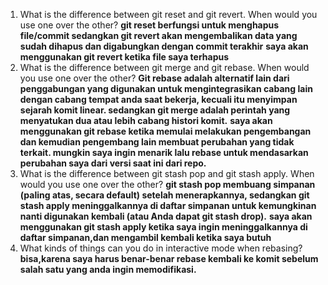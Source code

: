 1. What is the difference between git reset and git revert. When would you use one over the other? **git reset berfungsi untuk menghapus file/commit sedangkan git revert akan mengembalikan data yang sudah dihapus dan digabungkan dengan commit terakhir**
**saya akan menggunakan git revert ketika file saya terhapus**
2. What is the difference between git merge and git rebase. When would you use one over the other? **Git rebase adalah alternatif lain dari penggabungan yang digunakan untuk mengintegrasikan cabang lain dengan cabang tempat anda saat bekerja, kecuali itu menyimpan sejarah komit linear. sedangkan git merge adalah perintah yang menyatukan dua atau lebih cabang histori komit.**
**saya akan menggunakan git rebase ketika memulai melakukan pengembangan dan kemudian pengembang lain membuat perubahan yang tidak terkait. mungkin saya ingin menarik lalu rebase untuk mendasarkan perubahan saya dari versi saat ini dari repo.**
3. What is the difference between git stash pop and git stash apply. When would you use one over the other? **git stash pop membuang simpanan (paling atas, secara default) setelah menerapkannya, sedangkan git stash apply meninggalkannya di daftar simpanan untuk kemungkinan nanti digunakan kembali (atau Anda dapat git stash drop).**
**saya akan menggunakan git stash apply ketika saya ingin meninggalkannya di daftar simpanan,dan mengambil kembali ketika saya butuh**
4. What kinds of things can you do in interactive mode when rebasing?**bisa,karena saya harus benar-benar rebase kembali ke komit sebelum salah satu yang anda ingin memodifikasi.**